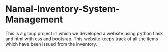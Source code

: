 # Namal-Inventory-System-Management
This is a group project in which we developed a website using python flask and html with css and bootsrap. This website keeps track of all the items which have been issued from the inventory.
